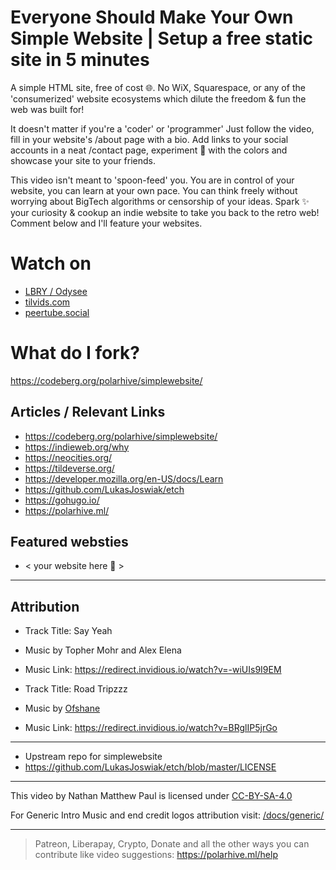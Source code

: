 # Everyone Should Make Your Own Simple Website | Setup a free static site in 5 minutes
A simple HTML site, free of cost 🌐. No WiX, Squarespace, or any of the 'consumerized' website ecosystems which dilute the freedom & fun the web was built for!

It doesn't matter if you're a 'coder' or 'programmer' Just follow the video, fill in your website's /about page with a bio. Add links to your social accounts in a neat /contact page, experiment 🧪 with the colors and showcase your site to your friends. 

This video isn't meant to 'spoon-feed' you. You are in control of your website, you can learn at your own pace. You can think freely without worrying about BigTech algorithms or censorship of your ideas. Spark ✨ your curiosity & cookup an indie website to take you back to the retro web! Comment below and I'll feature your websites.

# Watch on
- [LBRY / Odysee](https://odysee.com/@polarhive:e/everyone-should-make-your-own-simple-website:e)
- [tilvids.com](https://tilvids.com/videos/watch/08d3080a-680a-4dfa-b1df-eb841f2d5c5d)
- [peertube.social](https://peertube.social/videos/watch/2df852a1-2232-43d2-90eb-e9cf3e965848)

# What do I fork?
https://codeberg.org/polarhive/simplewebsite/

## Articles / Relevant Links
- https://codeberg.org/polarhive/simplewebsite/
- https://indieweb.org/why
- https://neocities.org/
- https://tildeverse.org/
- https://developer.mozilla.org/en-US/docs/Learn 
- https://github.com/LukasJoswiak/etch
- https://gohugo.io/
- https://polarhive.ml/

## Featured websties
- < your website here 👀 >

---
## Attribution
- Track Title: Say Yeah 
- Music by Topher Mohr and Alex Elena
- Music Link: https://redirect.invidious.io/watch?v=-wiUIs9I9EM

- Track Title: Road Tripzzz
- Music by [Ofshane](https://redirect.invidious.io/channel/UC34Wh4ysdP50H-ThbZFFfsA)
- Music Link: https://redirect.invidious.io/watch?v=BRglIP5jrGo

---
- Upstream repo for simplewebsite
- https://github.com/LukasJoswiak/etch/blob/master/LICENSE

---
This video by Nathan Matthew Paul is licensed under [CC-BY-SA-4.0](https://creativecommons.org/licenses/by-sa/4.0/)

For Generic Intro Music and end credit logos attribution visit: [/docs/generic/](https://codeberg.org/polarhive/videos/src/branch/main/docs/generic) 

---
> Patreon, Liberapay, Crypto, Donate and all the other ways you can contribute like video suggestions: https://polarhive.ml/help